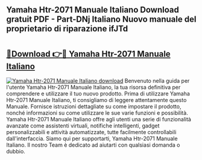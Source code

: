 ## Yamaha Htr-2071 Manuale Italiano Download gratuit PDF - Part-DNj Italiano Nuovo manuale del proprietario di riparazione ifJTd

# <h2><a href="http://dffqxl2.blite.top/?on=Yamaha+Htr-2071+Manuale+Italiano">🔗Download 👉🔴 Yamaha Htr-2071 Manuale Italiano</a></h2>

[![Yamaha Htr-2071 Manuale Italiano download](https://i.imgur.com/lujVjoI.png)](http://dffqxl2.blite.top/?on=Yamaha+Htr-2071+Manuale+Italiano)
Benvenuto nella guida per l'utente Yamaha Htr-2071 Manuale Italiano, la tua risorsa definitiva per comprendere e utilizzare il tuo nuovo prodotto. Prima di utilizzare Yamaha Htr-2071 Manuale Italiano, ti consigliamo di leggere attentamente questo Manuale. Fornisce istruzioni dettagliate su come impostare il prodotto, nonché informazioni su come utilizzare le sue varie funzioni e possibilità. Yamaha Htr-2071 Manuale Italiano offre agli utenti una serie di funzionalità avanzate come assistenti virtuali, notifiche intelligenti, gadget personalizzabili e attività automatizzate, tutte facilmente controllabili dall'interfaccia. Siamo qui per supportarti, Yamaha Htr-2071 Manuale Italiano. Il nostro Team è dedicato ad aiutarti con qualsiasi domanda o dubbio.
